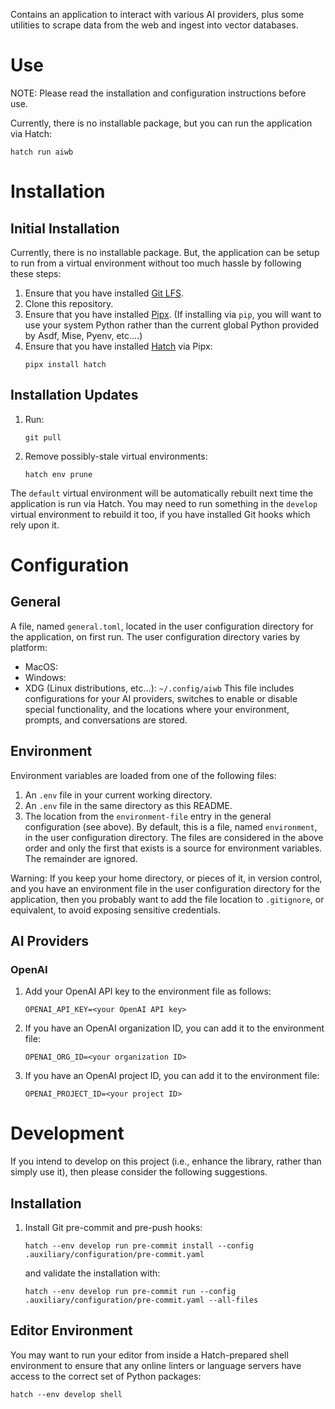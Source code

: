 Contains an application to interact with various AI providers, plus some
utilities to scrape data from the web and ingest into vector databases.

# Use

NOTE: Please read the installation and configuration instructions before use.

Currently, there is no installable package, but you can run the application
via Hatch:
```
hatch run aiwb
```

# Installation

## Initial Installation

Currently, there is no installable package. But, the application can be setup
to run from a virtual environment without too much hassle by following these
steps:

1. Ensure that you have installed [Git LFS](https://git-lfs.com/).
1. Clone this repository.
1. Ensure that you have installed
   [Pipx](https://github.com/pypa/pipx/blob/main/README.md#install-pipx).
   (If installing via `pip`, you will want to use your system Python rather
   than the current global Python provided by Asdf, Mise, Pyenv, etc....)
1. Ensure that you have installed
   [Hatch](https://github.com/pypa/hatch/blob/master/README.md) via Pipx:
   ```
   pipx install hatch
   ```

## Installation Updates

1. Run:
   ```
   git pull
   ```
1. Remove possibly-stale virtual environments:
   ```
   hatch env prune
   ```

The `default` virtual environment will be automatically rebuilt next time the
application is run via Hatch. You may need to run something in the `develop`
virtual environment to rebuild it too, if you have installed Git hooks which
rely upon it.

# Configuration

## General

A file, named `general.toml`, located in the user configuration directory for
the application, on first run. The user configuration directory varies by
platform:
* MacOS:
* Windows:
* XDG (Linux distributions, etc...): `~/.config/aiwb`
This file includes configurations for your AI providers, switches to enable or
disable special functionality, and the locations where your environment,
prompts, and conversations are stored.

## Environment

Environment variables are loaded from one of the following files:
1. An `.env` file in your current working directory.
1. An `.env` file in the same directory as this README.
1. The location from the `environment-file` entry in the general configuration
   (see above). By default, this is a file, named `environment`, in the user
   configuration directory.
The files are considered in the above order and only the first that exists is a
source for environment variables. The remainder are ignored.

Warning: If you keep your home directory, or pieces of it, in version control,
and you have an environment file in the user configuration directory for the
application, then you probably want to add the file location to `.gitignore`,
or equivalent, to avoid exposing sensitive credentials.

## AI Providers

### OpenAI

1. Add your OpenAI API key to the environment file as follows:
   ```
   OPENAI_API_KEY=<your OpenAI API key>
   ```
1. If you have an OpenAI organization ID, you can add it to the environment
   file:
   ```
   OPENAI_ORG_ID=<your organization ID>
   ```
1. If you have an OpenAI project ID, you can add it to the environment file:
   ```
   OPENAI_PROJECT_ID=<your project ID>
   ```

# Development

If you intend to develop on this project (i.e., enhance the library, rather
than simply use it), then please consider the following suggestions.

## Installation

1. Install Git pre-commit and pre-push hooks:
   ```
   hatch --env develop run pre-commit install --config .auxiliary/configuration/pre-commit.yaml
   ```
   and validate the installation with:
   ```
   hatch --env develop run pre-commit run --config .auxiliary/configuration/pre-commit.yaml --all-files
   ```

## Editor Environment

You may want to run your editor from inside a Hatch-prepared shell environment
to ensure that any online linters or language servers have access to the
correct set of Python packages:
```
hatch --env develop shell
```
